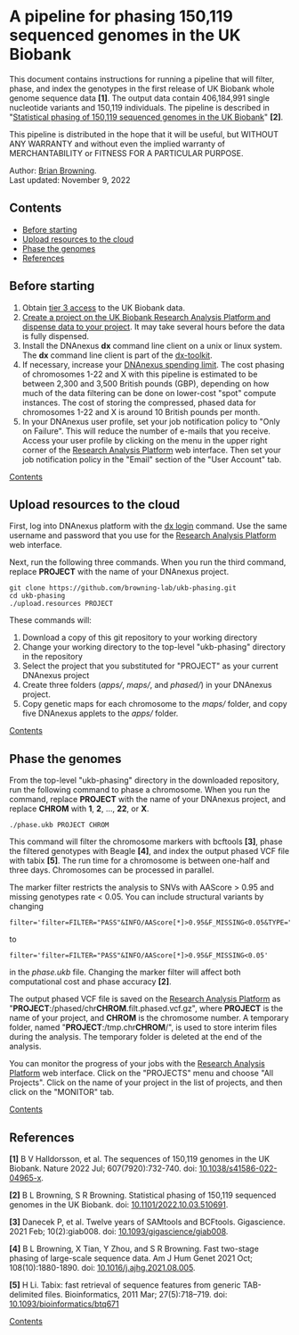 # A pipeline for phasing 150,119 sequenced genomes in the UK Biobank

This document contains instructions for running a pipeline that will filter, phase, and index the genotypes in the first release of UK Biobank whole genome sequence data **[1]**. The output data contain 406,184,991 single nucleotide variants and 150,119 individuals. The pipeline is described in "[Statistical phasing of 150,119 sequenced genomes in the UK Biobank](https://www.biorxiv.org/content/10.1101/2022.10.03.510691v1)" **[2]**. 

This pipeline is distributed in the hope that it will be useful, but WITHOUT ANY WARRANTY and without even the implied warranty of MERCHANTABILITY or FITNESS FOR A PARTICULAR PURPOSE.

Author: [Brian Browning](https://faculty.washington.edu/browning).  
Last updated: November 9, 2022

## Contents

* [Before starting](#before-starting)
* [Upload resources to the cloud](#upload-resources-to-the-cloud)
* [Phase the genomes](#phase-the-genomes)
* [References](#references)

## Before starting

1. Obtain [tier 3 access](https://www.ukbiobank.ac.uk/enable-your-research/costs) to the UK Biobank data.
2. [Create a project on the UK Biobank Research Analysis Platform and dispense data to your project](https://dnanexus.gitbook.io/uk-biobank-rap/getting-started/creating-a-project). It may take several hours before the data is fully dispensed.
3. Install the DNAnexus **dx** command line client on a unix or linux system. The **dx** command line client is part of the [dx-toolkit](https://documentation.dnanexus.com/downloads).
4. If necessary, increase your [DNAnexus spending limit](https://documentation.dnanexus.com/admin/billing-and-account-management#increasing-your-spending-limit). The cost phasing of chromosomes 1-22 and X with this pipeline is estimated to be between 2,300 and 3,500 British pounds (GBP), depending on how much of the data filtering can be done on lower-cost "spot" compute instances. The cost of storing the compressed, phased data for chromosomes 1-22 and X is around 10 British pounds per month.
5. In your DNAnexus user profile, set your job notification policy to "Only on Failure".  This will reduce the number of e-mails that you receive.  Access your user profile by clicking on the menu in the upper right corner of the [Research Analysis Platform](https://ukbiobank.dnanexus.com/) web interface.  Then set your job notification policy in the "Email" section of the "User Account" tab.

[Contents](#contents)

## Upload resources to the cloud

First, log into DNAnexus platform with the [dx login](https://documentation.dnanexus.com/user/login-and-logout) command.  Use the same username and password that you use for the [Research Analysis Platform](https://ukbiobank.dnanexus.com/) web interface.

Next, run the following three commands.  When you run the third command, replace **PROJECT** with the name of your DNAnexus project.
```
git clone https://github.com/browning-lab/ukb-phasing.git
cd ukb-phasing
./upload.resources PROJECT
```
These commands will:
1. Download a copy of this git repository to your working directory
2. Change your working directory to the top-level "ukb-phasing" directory in the repository
3. Select the project that you substituted for "PROJECT" as your current DNAnexus project
4. Create three folders (_apps/_, _maps/_, and  _phased/_) in your DNAnexus project.
5. Copy genetic maps for each chromosome to the _maps/_ folder, and copy five DNAnexus applets to the _apps/_ folder.

[Contents](#contents)

## Phase the genomes

From the top-level "ukb-phasing" directory in the downloaded repository, run the following command to phase a chromosome. 
When you run the command, replace **PROJECT** with the name of your DNAnexus project, and replace **CHROM** with  **1**, **2**, ..., **22**, or **X**.
```
./phase.ukb PROJECT CHROM
```
This command will filter the chromosome markers with bcftools **[3]**, phase the filtered genotypes with Beagle **[4]**, and index the output phased VCF file with tabix **[5]**. The run time for a chromosome is between one-half and three days. Chromosomes can be processed in parallel.

The marker filter restricts the analysis to SNVs with AAScore > 0.95 and missing genotypes rate < 0.05.  You can include structural variants by changing
```
filter='filter=FILTER="PASS"&INFO/AAScore[*]>0.95&F_MISSING<0.05&TYPE="snp"'
```
to
```
filter='filter=FILTER="PASS"&INFO/AAScore[*]>0.95&F_MISSING<0.05'
```
in the _phase.ukb_ file.  Changing the marker filter will affect both computational cost and phase accuracy **[2]**.

The output phased VCF file is saved on the [Research Analysis Platform](https://ukbiobank.dnanexus.com/) as "**PROJECT**:/phased/chr**CHROM**.filt.phased.vcf.gz", where **PROJECT** is the name of your project, and **CHROM** is the chromosome number.  A temporary folder, named  "**PROJECT**:/tmp.chr**CHROM**/", is used to store interim files during the analysis.  The temporary folder is deleted at the end of the analysis.

You can monitor the progress of your jobs with the [Research Analysis Platform](https://ukbiobank.dnanexus.com/) web interface.  Click on the "PROJECTS" menu and choose "All Projects".  Click on the name of your project in the list of projects, and then click on the "MONITOR" tab.

[Contents](#contents)

## References

**[1]** B V Halldorsson, et al. The sequences of 150,119 genomes in the UK Biobank. Nature 2022 Jul; 607(7920):732-740. doi: [10.1038/s41586-022-04965-x](https://doi.org/10.1038/s41586-022-04965-x). 

**[2]** B L Browning, S R Browning. Statistical phasing of 150,119 sequenced genomes in the UK Biobank. doi: [10.1101/2022.10.03.510691](https://doi.org/10.1101/2022.10.03.510691).

**[3]** Danecek P, et al. Twelve years of SAMtools and BCFtools. Gigascience. 2021 Feb; 10(2):giab008. doi: [10.1093/gigascience/giab008](https://doi.org/10.1093/gigascience/giab008).

**[4]** B L Browning, X Tian, Y Zhou, and S R Browning. Fast two-stage phasing of large-scale sequence data. Am J Hum Genet 2021 Oct; 108(10):1880-1890. doi: [10.1016/j.ajhg.2021.08.005](https://doi.org/10.1016/j.ajhg.2021.08.005).

**[5]** H Li. Tabix: fast retrieval of sequence features from generic TAB-delimited files. Bioinformatics, 2011 Mar; 27(5):718–719. doi: [10.1093/bioinformatics/btq671](https://doi.org/10.1093/bioinformatics/btq671)

[Contents](#contents)

